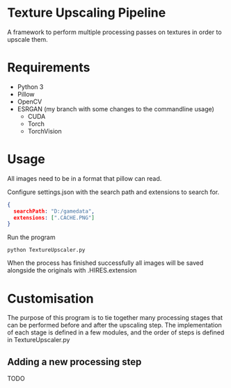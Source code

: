# Texture Upscaling Pipeline
A framework to perform multiple processing passes on textures in order to upscale them.

# Requirements
* Python 3
* Pillow
* OpenCV
* ESRGAN (my branch with some changes to the commandline usage)
  * CUDA
  * Torch
  * TorchVision


# Usage
All images need to be in a format that pillow can read.

Configure settings.json with the search path and extensions to search for.

```json
{
  searchPath: "D:/gamedata",
  extensions: [".CACHE.PNG"]
}
```

Run the program

```batch
python TextureUpscaler.py
```

When the process has finished successfully all images will be saved alongside the originals with .HIRES.extension

# Customisation
The purpose of this program is to tie together many processing stages that can be performed before and after the upscaling step. The implementation of each stage is defined in a few modules, and the order of steps is defined in TextureUpscaler.py

## Adding a new processing step
TODO
